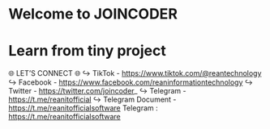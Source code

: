 # Welcome to JOINCODER 
# Learn from tiny project 

🌐 LET’S CONNECT 🌐
↪ TikTok - https://www.tiktok.com/@reantechnology
↪ Facebook - https://www.facebook.com/reaninformationtechnology
↪ Twitter - https://twitter.com/joincoder_
↪ Telegram - https://t.me/reanitofficial
↪ Telegram Document - https://t.me/reanitofficialsoftware
Telegram : https://t.me/reanitofficialsoftware